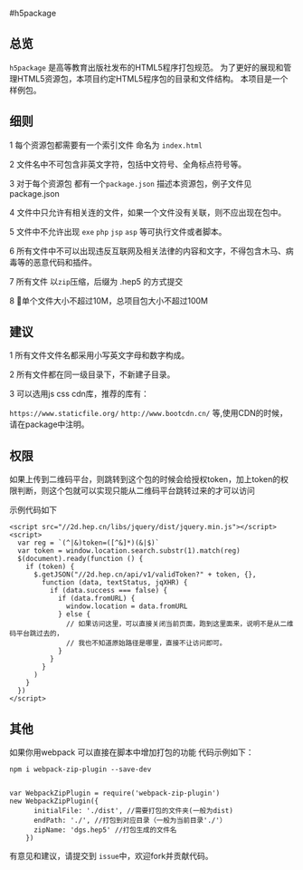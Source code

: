 #h5package

## 总览
``h5package`` 是高等教育出版社发布的HTML5程序打包规范。
为了更好的展现和管理HTML5资源包，本项目约定HTML5程序包的目录和文件结构。
本项目是一个样例包。


## 细则

1 每个资源包都需要有一个索引文件 命名为 ``index.html`` 

2 文件名中不可包含非英文字符，包括中文符号、全角标点符号等。

3 对于每个资源包 都有一个``package.json`` 描述本资源包，例子文件见package.json

4 文件中只允许有相关连的文件，如果一个文件没有关联，则不应出现在包中。

5 文件中不允许出现 ``exe`` ``php`` ``jsp`` ``asp`` 等可执行文件或者脚本。

6 所有文件中不可以出现违反互联网及相关法律的内容和文字，不得包含木马、病毒等的恶意代码和插件。

7 所有文件 以``zip``压缩，后缀为 .hep5 的方式提交

8 单个文件大小不超过10M，总项目包大小不超过100M

## 建议
1 所有文件文件名都采用小写英文字母和数字构成。

2 所有文件都在同一级目录下，不新建子目录。

3 可以选用js css cdn库，推荐的库有：

``https://www.staticfile.org/``
``http://www.bootcdn.cn/``
等,使用CDN的时候，请在package中注明。


## 权限

如果上传到二维码平台，则跳转到这个包的时候会给授权token，加上token的权限判断，则这个包就可以实现只能从二维码平台跳转过来的才可以访问

示例代码如下
```
<script src="//2d.hep.cn/libs/jquery/dist/jquery.min.js"></script>
<script>
  var reg = `(^|&)token=([^&]*)(&|$)`
  var token = window.location.search.substr(1).match(reg)
  $(document).ready(function () {
    if (token) {
      $.getJSON("//2d.hep.cn/api/v1/validToken?" + token, {},
        function (data, textStatus, jqXHR) {
          if (data.success === false) {
            if (data.fromURL) {
              window.location = data.fromURL
            } else {
              // 如果访问这里，可以直接关闭当前页面，跑到这里面来，说明不是从二维码平台跳过去的，
              // 我也不知道原始路径是哪里，直接不让访问即可。
            }
          }
        }
      )
    }
  })
</script>

```

## 其他

如果你用webpack 可以直接在脚本中增加打包的功能 代码示例如下：

```
npm i webpack-zip-plugin --save-dev


var WebpackZipPlugin = require('webpack-zip-plugin')
new WebpackZipPlugin({
      initialFile: './dist', //需要打包的文件夹(一般为dist)
      endPath: './', //打包到对应目录（一般为当前目录'./'）
      zipName: 'dgs.hep5' //打包生成的文件名
    })

```
有意见和建议，请提交到 ``issue``中，欢迎fork并贡献代码。


